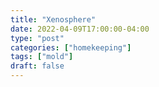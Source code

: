 ```yaml
---
title: "Xenosphere"
date: 2022-04-09T17:00:00-04:00
type: "post"
categories: ["homekeeping"]
tags: ["mold"]
draft: false
---
```


